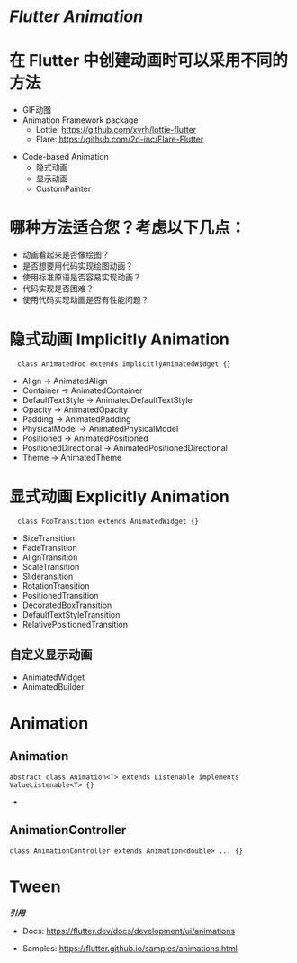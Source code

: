 # ***Flutter Animation***

# 在 Flutter 中创建动画时可以采用不同的方法

* GIF动图
* Animation Framework package
    * Lottie: https://github.com/xvrh/lottie-flutter 
    * Flare: https://github.com/2d-inc/Flare-Flutter
>
* Code-based Animation
    * 隐式动画
    * 显示动画
    * CustomPainter
>
# 哪种方法适合您？考虑以下几点：
  * 动画看起来是否像绘图？
  * 是否想要用代码实现绘图动画？
  * 使用标准原语是否容易实现动画？
  * 代码实现是否困难？
  * 使用代码实现动画是否有性能问题？

# 隐式动画 Implicitly Animation
  ```
    class AnimatedFoo extends ImplicitlyAnimatedWidget {}
  ```
  * Align -> AnimatedAlign
  * Container -> AnimatedContainer
  * DefaultTextStyle -> AnimatedDefaultTextStyle
  * Opacity -> AnimatedOpacity
  * Padding -> AnimatedPadding
  * PhysicalModel -> AnimatedPhysicalModel
  * Positioned -> AnimatedPositioned
  * PositionedDirectional -> AnimatedPositionedDirectional
  * Theme -> AnimatedTheme

# 显式动画 Explicitly Animation
  ```
    class FooTransition extends AnimatedWidget {}
  ```
  * SizeTransition
  * FadeTransition
  * AlignTransition
  * ScaleTransition
  * Slideransition
  * RotationTransition
  * PositionedTransition 
  * DecoratedBoxTransition 
  * DefaultTextStyleTransition 
  * RelativePositionedTransition 

## 自定义显示动画
  * AnimatedWidget
  * AnimatedBuilder

# Animation
  ## Animation
  ```
  abstract class Animation<T> extends Listenable implements ValueListenable<T> {}
  ```
  * 

  ## AnimationController
  ```
  class AnimationController extends Animation<double> ... {}
  ```

# Tween


***引用***
* Docs: https://flutter.dev/docs/development/ui/animations

* Samples: https://flutter.github.io/samples/animations.html
